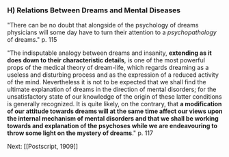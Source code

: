 ### H) Relations Between Dreams and Mental Diseases

"There can be no doubt that alongside of the psychology of dreams physicians will some day have to turn their attention to a *psychopathology* of dreams." p. 115

"The indisputable analogy between dreams and insanity, **extending as it does down to their characteristic details**, is one of the most powerful props of the medical theory of dream-life, which regards dreaming as a useless and disturbing process and as the expression of a reduced activity of the mind.  Nevertheless it is not to be expected that we shall find the ultimate explanation of dreams in the direction of mental disorders; for the unsatisfactory state of our knowledge of the origin of these latter conditions is generally recognized.  It is quite likely, on the contrary, that **a modification of our attitude towards dreams will at the same time affect our views upon the internal mechanism of mental disorders and that we shall be working towards and explanation of the psychoses while we are endeavouring to throw some light on the mystery of dreams**." p. 117

Next: [[Postscript, 1909]]
